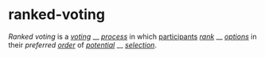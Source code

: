 # ranked-voting

_Ranked voting_ is a [_voting_](https://github.com/gcassel/Modular-Organization-Terminology/blob/master/terms/vote.md) __ [_process_](https://github.com/gcassel/Modular-Organization-Terminology/blob/master/terms/process.md) in which [participants](https://github.com/gcassel/Modular-Organization-Terminology/blob/master/terms/participate.md) [_rank_](https://github.com/gcassel/Modular-Organization-Terminology/blob/master/terms/rank.md) __ [_options_](https://github.com/gcassel/Modular-Organization-Terminology/blob/master/terms/option.md) in their _preferred_ [_order_](https://github.com/gcassel/Modular-Organization-Terminology/blob/master/terms/order.md) of [_potential_](https://github.com/gcassel/Modular-Organization-Terminology/blob/master/terms/potential.md) __ [_selection_](https://github.com/gcassel/Modular-Organization-Terminology/blob/master/terms/select.md).

